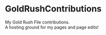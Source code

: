 # GoldRushContributions
My Gold Rush File contributions. <br>
A hosting ground for my pages and page edits!
